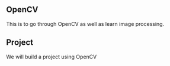 ## OpenCV

This is to go through OpenCV as well as learn image processing.


## Project

We will build a project using OpenCV
